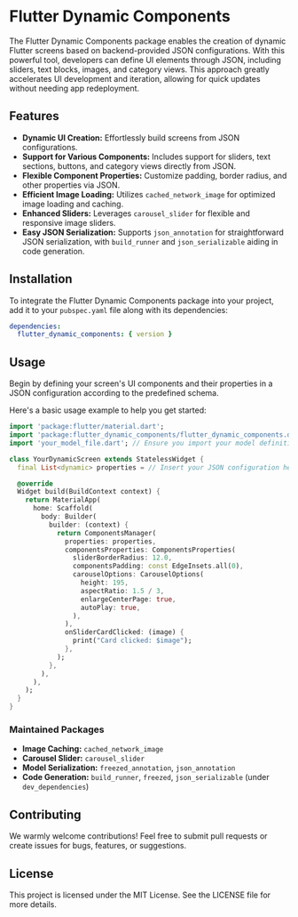 # Flutter Dynamic Components

The Flutter Dynamic Components package enables the creation of dynamic Flutter screens based on backend-provided JSON configurations. With this powerful tool, developers can define UI elements through JSON, including sliders, text blocks, images, and category views. This approach greatly accelerates UI development and iteration, allowing for quick updates without needing app redeployment.

## Features

- **Dynamic UI Creation:** Effortlessly build screens from JSON configurations.
- **Support for Various Components:** Includes support for sliders, text sections, buttons, and category views directly from JSON.
- **Flexible Component Properties:** Customize padding, border radius, and other properties via JSON.
- **Efficient Image Loading:** Utilizes `cached_network_image` for optimized image loading and caching.
- **Enhanced Sliders:** Leverages `carousel_slider` for flexible and responsive image sliders.
- **Easy JSON Serialization:** Supports `json_annotation` for straightforward JSON serialization, with `build_runner` and `json_serializable` aiding in code generation.

## Installation

To integrate the Flutter Dynamic Components package into your project, add it to your `pubspec.yaml` file along with its dependencies:

```yaml
dependencies:
  flutter_dynamic_components: { version }
```

## Usage

Begin by defining your screen's UI components and their properties in a JSON configuration according to the predefined schema.

Here's a basic usage example to help you get started:

```dart
import 'package:flutter/material.dart';
import 'package:flutter_dynamic_components/flutter_dynamic_components.dart';
import 'your_model_file.dart'; // Ensure you import your model definitions

class YourDynamicScreen extends StatelessWidget {
  final List<dynamic> properties = // Insert your JSON configuration here

  @override
  Widget build(BuildContext context) {
    return MaterialApp(
      home: Scaffold(
        body: Builder(
          builder: (context) {
            return ComponentsManager(
              properties: properties,
              componentsProperties: ComponentsProperties(
                sliderBorderRadius: 12.0,
                componentsPadding: const EdgeInsets.all(0),
                carouselOptions: CarouselOptions(
                  height: 195,
                  aspectRatio: 1.5 / 3,
                  enlargeCenterPage: true,
                  autoPlay: true,
                ),
              ),
              onSliderCardClicked: (image) {
                print("Card clicked: $image");
              },
            );
          },
        ),
      ),
    );
  }
}
```

### Maintained Packages

- **Image Caching:** `cached_network_image`
- **Carousel Slider:** `carousel_slider`
- **Model Serialization:** `freezed_annotation`, `json_annotation`
- **Code Generation:** `build_runner`, `freezed`, `json_serializable` (under `dev_dependencies`)

## Contributing

We warmly welcome contributions! Feel free to submit pull requests or create issues for bugs, features, or suggestions.

## License

This project is licensed under the MIT License. See the LICENSE file for more details.
